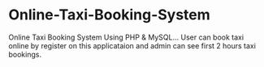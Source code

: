 # Online-Taxi-Booking-System
Online Taxi Booking System Using PHP &amp; MySQL...
User can book taxi online by register on this applicataion and admin can see first 2 hours taxi bookings.
